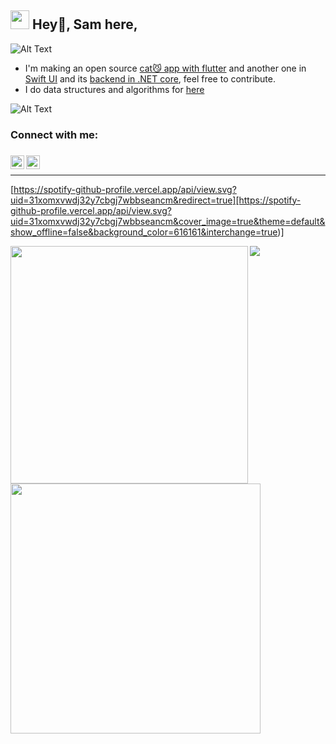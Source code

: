 ### <h2><img src="https://slackmojis.com/emojis/3643-cool-doge/download" width="30"/> Hey👋, Sam here,
![Alt Text](https://media.giphy.com/media/vFKqnCdLPNOKc/giphy.gif)

- I'm making an open source [cat😼 app with flutter](https://github.com/sam-baraka/el_gato) and another one in [Swift UI](https://github.com/sam-baraka/Elgato-Swift) and its [backend in .NET core](https://github.com/sam-baraka/ElGatoBackend), feel free to contribute.
- I do data structures and algorithms for [here](https://github.com/sam-baraka/data_structures_practice)

![Alt Text](https://i.gifer.com/UyBy.gif)

### Connect with me:

###
[<img align="left" alt="Sabesan | Twitter" width="22px" height="22px" src="https://cdn2.iconfinder.com/data/icons/social-media-2285/512/1_Twitter2_colored_svg-512.png" />][twitter]
[<img align="left" alt="Sabesan | LinkedIn" width="22px" height="22px" src="https://cdn2.iconfinder.com/data/icons/social-media-2285/512/1_Linkedin_unofficial_colored_svg-512.png" />][linkedin]


###
<br />

---

[twitter]: https://twitter.com/sam-baraka
[linkedin]: https://www.linkedin.com/in/sam-baraka

[https://spotify-github-profile.vercel.app/api/view.svg?uid=31xomxvwdj32y7cbgj7wbbseancm&redirect=true][https://spotify-github-profile.vercel.app/api/view.svg?uid=31xomxvwdj32y7cbgj7wbbseancm&cover_image=true&theme=default&show_offline=false&background_color=616161&interchange=true)]


<img width="380px" align="left" src="https://github-readme-stats.vercel.app/api?username=sam-baraka&show_icons=true&count_private=true&include_all_commits&theme=tokyonight"/><img width="400px" align="left" src="https://github-readme-streak-stats.herokuapp.com/?user=sam-baraka&show_icons=true&locale=en&layout=compact&theme=tokyonight"/>
<a href="https://github.com/sam-baraka">
  <img align="center" src="https://github-readme-stats.anuraghazra1.vercel.app/api/top-langs/?username=sam-baraka&layout=compact&theme=radical" />
</a>



